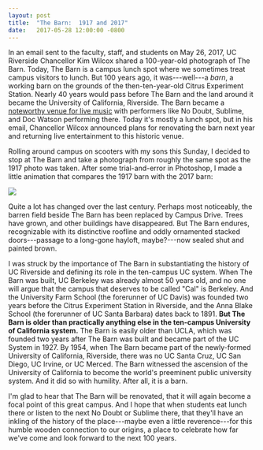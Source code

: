 ```yaml
---
layout: post
title:  "The Barn:  1917 and 2017"
date:   2017-05-28 12:00:00 -0800
---
```


In an email sent to the faculty, staff, and students on May 26, 2017, UC Riverside Chancellor Kim Wilcox shared a 100-year-old photograph of The Barn.  Today, The Barn is a campus lunch spot where we sometimes treat campus visitors to lunch.  But 100 years ago, it was---well---a *barn*, a working barn on the grounds of the then-ten-year-old Citrus Experiment Station.  Nearly 40 years would pass before The Barn and the land around it became the University of California, Riverside.  The Barn became a [noteworthy venue for live music](http://alumniblog.ucr.edu/live-from-the-barn/) with performers like No Doubt, Sublime, and Doc Watson performing there.  Today it's mostly a lunch spot, but in his email, Chancellor Wilcox announced plans for renovating the barn next year and returning live entertainment to this historic venue.

Rolling around campus on scooters with my sons this Sunday, I decided to stop at The Barn and take a photograph from roughly the same spot as the 1917 photo was taken.  After some trial-and-error in Photoshop, I made a little animation that compares the 1917 barn with the 2017 barn:

<img src="/assets/barn.gif">

<!--more-->

Quite a lot has changed over the last century.  Perhaps most noticeably, the barren field beside The Barn has been replaced by Campus Drive.  Trees have grown, and other buildings have disappeared.  But The Barn endures, recognizable with its distinctive roofline and oddly ornamented stacked doors---passage to a long-gone hayloft, maybe?---now sealed shut and painted brown.  

I was struck by the importance of The Barn in substantiating the history of UC Riverside and defining its role in the ten-campus UC system.  When The Barn was built, UC Berkeley was already almost 50 years old, and no one will argue that the campus that deserves to be called "Cal" is Berkeley.  And the University Farm School (the forerunner of UC Davis) was founded two years before the Citrus Experiment Station in Riverside, and the Anna Blake School (the forerunner of UC Santa Barbara) dates back to 1891.  **But The Barn is older than practically anything else in the ten-campus University of California system.**  The Barn is easily older than UCLA, which was founded two years after The Barn was built and became part of the UC System in 1927.  By 1954, when The Barn became part of the newly-formed University of California, Riverside, there was no UC Santa Cruz, UC San Diego, UC Irvine, or UC Merced.  The Barn witnessed the ascension of the University of California to become the world's preeminent public university system.  And it did so with humility.  After all, it is a barn.

I'm glad to hear that The Barn will be renovated, that it will again become a focal point of this great campus.  And I hope that when students eat lunch there or listen to the next No Doubt or Sublime there, that they'll have an inkling of the history of the place---maybe even a little reverence---for this humble wooden connection to our origins, a place to celebrate how far we've come and look forward to the next 100 years.
